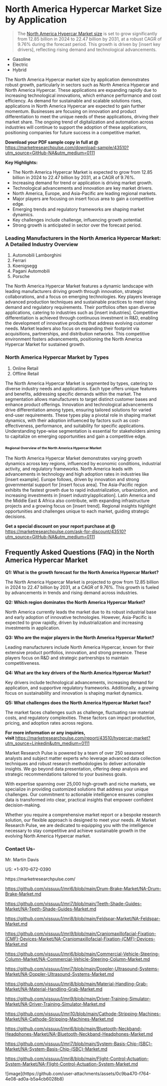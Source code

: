 <h1>North America Hypercar Market&nbsp;Size by Application</h1><blockquote><p>The <a href="https://marketresearchpulse.com/download-sample/43510?utm_source=GitHub-NA&amp;utm_medium=0111">North America Hypercar Market size</a> is set to grow significantly from 12.85 billion in 2024 to 22.47 billion by 2031, at a robust CAGR of 9.76% during the forecast period. This growth is driven by [insert key drivers], reflecting rising demand and technological advancements.</p></blockquote><ul><li>Gasoline <li> Electric <li> Hybrid</li></ul><p>The North America Hypercar market size by application demonstrates robust growth, particularly in sectors such as North America Hypercar and North America Hypercar. These applications are expanding rapidly due to increasing technological innovations, which enhance performance and cost efficiency. As demand for sustainable and scalable solutions rises, applications in North America Hypercar are expected to gain further momentum. Businesses are focusing on innovation and product differentiation to meet the unique needs of these applications, driving their market share. The ongoing trend of digitalization and automation across industries will continue to support the adoption of these applications, positioning companies for future success in a competitive market.</p><p><strong>Download your PDF sample copy in full at @ </strong><a href="https://marketresearchpulse.com/download-sample/43510?utm_source=GitHub-NA&amp;utm_medium=0111">https://marketresearchpulse.com/download-sample/43510?utm_source=GitHub-NA&amp;utm_medium=0111</a></p><p><strong>Key Highlights: </strong></p><ul><li>The North America Hypercar Market is expected to grow from 12.85 billion in 2024 to 22.47 billion by 2031, at a CAGR of 9.76%.</li><li>Increasing demand for trend or application is driving market growth.</li><li>Technological advancements and innovation are key market drivers.</li><li>North America, Europe, and Asia-Pacific are leading regional markets.</li><li>Major players are focusing on insert focus area to gain a competitive edge.</li><li>Emerging trends and regulatory frameworks are shaping market dynamics.</li><li>Key challenges include challenge, influencing growth potential.</li><li>Strong growth is anticipated in sector over the forecast period.</li></ul><h3>Leading Manufacturers in the North America Hypercar Market: A Detailed Industry Overview</h3><ol><li>Automobili Lamborghini</li><li>Ferrari</li><li>Koenigsegg</li><li>Pagani Automobili</li><li>Porsche</li></ol><div class="flex max-w-full flex-col flex-grow"><div class="min-h-8 text-message flex w-full flex-col items-end gap-2 whitespace-normal break-words [.text-message+&amp;]:mt-5" dir="auto" data-message-author-role="assistant" data-message-id="fd8432e4-4910-450d-b182-61b7bfb0a01f" data-message-model-slug="gpt-4o"><div class="flex w-full flex-col gap-1 empty:hidden first:pt-[3px]"><div class="markdown prose w-full break-words dark:prose-invert light"><p>The North America Hypercar Market features a dynamic landscape with leading manufacturers driving growth through innovation, strategic collaborations, and a focus on emerging technologies. Key players leverage advanced production techniques and sustainable practices to meet rising demand and regulatory requirements. Their portfolios often span diverse applications, catering to industries such as [insert industries]. Competitive differentiation is achieved through continuous investment in R&amp;D, enabling the development of innovative products that address evolving customer needs. Market leaders also focus on expanding their footprint via acquisitions, partnerships, and distribution networks. This competitive environment fosters advancements, positioning the North America Hypercar Market for sustained growth.</p></div></div></div></div><h3>North America Hypercar Market by Types</h3><ol><li>Online Retail <li> Offline Retail</li></ol><div class="flex max-w-full flex-col flex-grow"><div class="min-h-8 text-message flex w-full flex-col items-end gap-2 whitespace-normal break-words [.text-message+&amp;]:mt-5" dir="auto" data-message-author-role="assistant" data-message-id="084470be-0bb7-4664-bddf-5156b4f41249" data-message-model-slug="gpt-4o-mini"><div class="flex w-full flex-col gap-1 empty:hidden first:pt-[3px]"><div class="markdown prose w-full break-words dark:prose-invert light"><p>The North America Hypercar Market is segmented by types, catering to diverse industry needs and applications. Each type offers unique features and benefits, addressing specific demands within the market. The segmentation allows manufacturers to target distinct customer bases and enhance product offerings. Innovation and technological advancements drive differentiation among types, ensuring tailored solutions for varied end-user requirements. These types play a pivotal role in shaping market dynamics, with their adoption influenced by factors such as cost-effectiveness, performance, and suitability for specific applications. Understanding type-wise segmentation is essential for stakeholders aiming to capitalize on emerging opportunities and gain a competitive edge.</p></div></div></div></div><h3><span style="font-size: 11px;">Regional Overview of the North America Hypercar Market</span></h3><div class="flex max-w-full flex-col flex-grow"><div class="min-h-8 text-message flex w-full flex-col items-end gap-2 whitespace-normal break-words [.text-message+&amp;]:mt-5" dir="auto" data-message-author-role="assistant" data-message-id="e9038762-ce64-4e30-91c9-9bd413514231" data-message-model-slug="gpt-4o-mini"><div class="flex w-full flex-col gap-1 empty:hidden first:pt-[3px]"><div class="markdown prose w-full break-words dark:prose-invert light"><p>The North America Hypercar Market demonstrates varying growth dynamics across key regions, influenced by economic conditions, industrial activity, and regulatory frameworks. North America leads with advancements in technology and high adoption rates in industries like [insert example]. Europe follows, driven by innovation and strong governmental support for [insert focus area]. The Asia-Pacific region exhibits the fastest growth due to rapid industrialization, urbanization, and increasing investments in [insert industry/application]. Latin America and the Middle East &amp; Africa also contribute, with expanding infrastructure projects and a growing focus on [insert trend]. Regional insights highlight opportunities and challenges unique to each market, guiding strategic decisions.</p></div></div></div></div><p><strong>Get a special discount on your report purchase at @ </strong><a href="https://marketresearchpulse.com/ask-for-discount/43510?utm_source=GitHub-NA&amp;utm_medium=0111">https://marketresearchpulse.com/ask-for-discount/43510?utm_source=GitHub-NA&amp;utm_medium=0111</a></p><h2>Frequently Asked Questions (FAQ) in the North America Hypercar Market</h2><p><strong>Q1: What is the growth forecast for the North America Hypercar Market?</strong></p><p>The North America Hypercar Market is projected to grow from 12.85 billion in 2024 to 22.47 billion by 2031, at a CAGR of 9.76%. This growth is fueled by advancements in trends and rising demand across industries.</p><p><strong>Q2: Which region dominates the North America Hypercar Market?</strong></p><p>North America currently leads the market due to its robust industrial base and early adoption of innovative technologies. However, Asia-Pacific is expected to grow rapidly, driven by industrialization and increasing investments in application.</p><p><strong>Q3: Who are the major players in the North America Hypercar Market?</strong></p><p>Leading manufacturers include North America Hypercar, known for their extensive product portfolios, innovation, and strong presence. These players focus on R&amp;D and strategic partnerships to maintain competitiveness.</p><p><strong>Q4: What are the key drivers of the North America Hypercar Market?</strong></p><p>Key drivers include technological advancements, increasing demand for application, and supportive regulatory frameworks. Additionally, a growing focus on sustainability and innovation is shaping market dynamics.</p><p><strong>Q5: What challenges does the North America Hypercar Market face?</strong></p><p>The market faces challenges such as challenge, fluctuating raw material costs, and regulatory complexities. These factors can impact production, pricing, and adoption rates across regions.</p><p><strong>For more information or any inquiries, visit&nbsp;</strong><a href="https://marketresearchpulse.com/report/43510/hypercar-market?utm_source=Linkedin&utm_medium=0111">https://marketresearchpulse.com/report/43510/hypercar-market?utm_source=Linkedin&utm_medium=0111</a></p><p>Market Research Pulse is powered by a team of over 250 seasoned analysts and subject matter experts who leverage advanced data collection techniques and robust research methodologies to deliver actionable insights. We go beyond data presentation, offering deep analysis and strategic recommendations tailored to your business goals.</p><p>With expertise spanning over 25,000 high-growth and niche markets, we specialize in providing customized solutions that address your unique challenges. Our commitment to actionable intelligence ensures complex data is transformed into clear, practical insights that empower confident decision-making.</p><p>Whether you require a comprehensive market report or a bespoke research solution, our flexible approach is designed to meet your needs. At Market Research Pulse, we are dedicated to equipping you with the intelligence necessary to stay competitive and achieve sustainable growth in the evolving North America Hypercar market.</p><h3><strong>Contact Us-</strong></h3><p>Mr. Martin Davis</p><p>US: +1-970-672-0390</p><p>https://marketresearchpulse.com/</p><p><a href="https://github.com/vissuuu1/mri6/blob/main/Drum-Brake-Market/NA-Drum-Brake-Market.md">https://github.com/vissuuu1/mri6/blob/main/Drum-Brake-Market/NA-Drum-Brake-Market.md</a></p><p><a href="https://github.com/vissuuu1/mri7/blob/main/Teeth-Shade-Guides-Market/NA-Teeth-Shade-Guides-Market.md">https://github.com/vissuuu1/mri7/blob/main/Teeth-Shade-Guides-Market/NA-Teeth-Shade-Guides-Market.md</a></p><p><a href="https://github.com/vissuuu1/mri8/blob/main/Feldspar-Market/NA-Feldspar-Market.md">https://github.com/vissuuu1/mri8/blob/main/Feldspar-Market/NA-Feldspar-Market.md</a></p><p><a href="https://github.com/vissuuu1/mri9/blob/main/Craniomaxillofacial-Fixation-(CMF)-Devices-Market/NA-Craniomaxillofacial-Fixation-(CMF)-Devices-Market.md">https://github.com/vissuuu1/mri9/blob/main/Craniomaxillofacial-Fixation-(CMF)-Devices-Market/NA-Craniomaxillofacial-Fixation-(CMF)-Devices-Market.md</a></p><p><a href="https://github.com/vissuuu1/mri6/blob/main/Commercial-Vehicle-Steering-Column-Market/NA-Commercial-Vehicle-Steering-Column-Market.md">https://github.com/vissuuu1/mri6/blob/main/Commercial-Vehicle-Steering-Column-Market/NA-Commercial-Vehicle-Steering-Column-Market.md</a></p><p><a href="https://github.com/vissuuu1/mri7/blob/main/Doppler-Ultrasound-Systems-Market/NA-Doppler-Ultrasound-Systems-Market.md">https://github.com/vissuuu1/mri7/blob/main/Doppler-Ultrasound-Systems-Market/NA-Doppler-Ultrasound-Systems-Market.md</a></p><p><a href="https://github.com/vissuuu1/mri8/blob/main/Material-Handling-Grab-Market/NA-Material-Handling-Grab-Market.md">https://github.com/vissuuu1/mri8/blob/main/Material-Handling-Grab-Market/NA-Material-Handling-Grab-Market.md</a></p><p><a href="https://github.com/vissuuu1/mri9/blob/main/Driver-Training-Simulator-Market/NA-Driver-Training-Simulator-Market.md">https://github.com/vissuuu1/mri9/blob/main/Driver-Training-Simulator-Market/NA-Driver-Training-Simulator-Market.md</a></p><p><a href="https://github.com/vissuuu1/mri10/blob/main/Cathode-Stripping-Machines-Market/NA-Cathode-Stripping-Machines-Market.md">https://github.com/vissuuu1/mri10/blob/main/Cathode-Stripping-Machines-Market/NA-Cathode-Stripping-Machines-Market.md</a></p><p><a href="https://github.com/vissuuu1/mri6/blob/main/Bluetooth-Neckband-Headphones-Market/NA-Bluetooth-Neckband-Headphones-Market.md">https://github.com/vissuuu1/mri6/blob/main/Bluetooth-Neckband-Headphones-Market/NA-Bluetooth-Neckband-Headphones-Market.md</a></p><p><a href="https://github.com/vissuuu1/mri7/blob/main/System-Basis-Chip-(SBC)-Market/NA-System-Basis-Chip-(SBC)-Market.md">https://github.com/vissuuu1/mri7/blob/main/System-Basis-Chip-(SBC)-Market/NA-System-Basis-Chip-(SBC)-Market.md</a></p><p><a href="https://github.com/vissuuu1/mri8/blob/main/Flight-Control-Actuation-System-Market/NA-Flight-Control-Actuation-System-Market.md">https://github.com/vissuuu1/mri8/blob/main/Flight-Control-Actuation-System-Market/NA-Flight-Control-Actuation-System-Market.md</a></p>
![image](https://github.com/user-attachments/assets/0c9ba470-f764-4e08-ad0a-b5a4cb6028b8)
